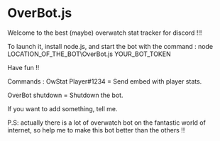 # OverBot.js
Welcome to the best (maybe) overwatch stat tracker for discord !!!

To launch it, install node.js, and start the bot with the command : node LOCATION_OF_THE_BOT\OverBot.js YOUR_BOT_TOKEN

Have fun !!

Commands :
OwStat Player#1234 = Send embed with player stats.

OverBot shutdown = Shutdown the bot.

If you want to add something, tell me. 

P.S: actually there is a lot of overwatch bot on the fantastic world of internet, so help me to make this bot better than the others !!
